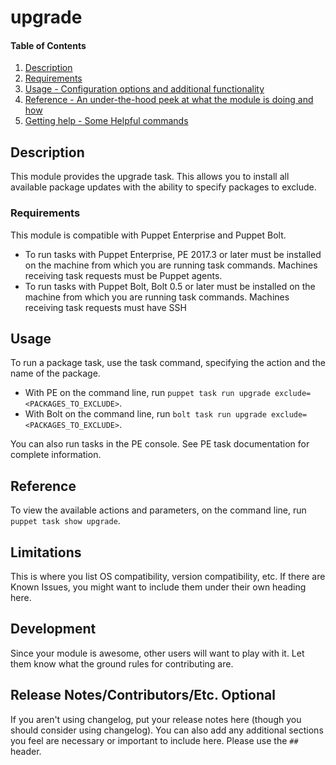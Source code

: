 
# upgrade

#### Table of Contents

1. [Description](#description)
2. [Requirements](#requirements)
3. [Usage - Configuration options and additional functionality](#usage)
4. [Reference - An under-the-hood peek at what the module is doing and how](#reference)
5. [Getting help - Some Helpful commands](#getting-help)

## Description

This module provides the upgrade task.  This allows you to install all available package updates with the ability to specify packages to exclude.

### Requirements

This module is compatible with Puppet Enterprise and Puppet Bolt.

* To run tasks with Puppet Enterprise, PE 2017.3 or later must be installed on the machine from which you are running task commands. Machines receiving task requests must be Puppet agents.
* To run tasks with Puppet Bolt, Bolt 0.5 or later must be installed on the machine from which you are running task commands. Machines receiving task requests must have SSH

## Usage

To run a package task, use the task command, specifying the action and the name of the package.

* With PE on the command line, run `puppet task run upgrade exclude=<PACKAGES_TO_EXCLUDE>`.
* With Bolt on the command line, run `bolt task run upgrade exclude=<PACKAGES_TO_EXCLUDE>`.

You can also run tasks in the PE console. See PE task documentation for complete information.

## Reference

To view the available actions and parameters, on the command line, run `puppet task show upgrade`.

## Limitations

This is where you list OS compatibility, version compatibility, etc. If there are Known Issues, you might want to include them under their own heading here.

## Development

Since your module is awesome, other users will want to play with it. Let them know what the ground rules for contributing are.

## Release Notes/Contributors/Etc. **Optional**

If you aren't using changelog, put your release notes here (though you should consider using changelog). You can also add any additional sections you feel are necessary or important to include here. Please use the `## ` header.
